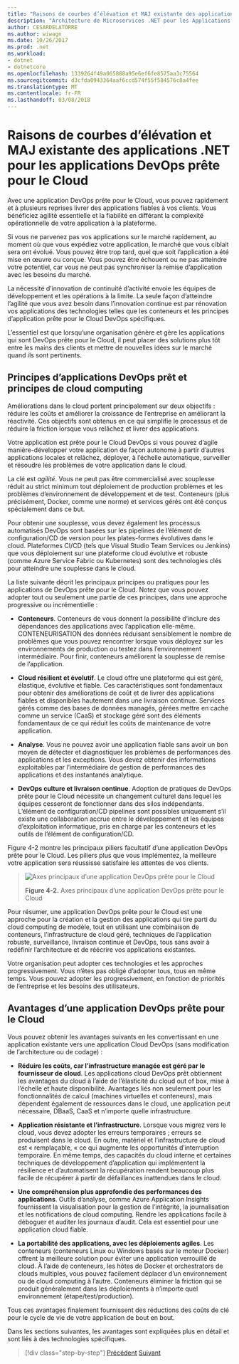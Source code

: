 ```yaml
---
title: "Raisons de courbes d’élévation et MAJ existante des applications .NET pour les applications DevOps prête pour le Cloud"
description: "Architecture de Microservices .NET pour les Applications .NET en conteneur | Raisons de courbes d’élévation et MAJ existante des applications .NET pour les applications DevOps prête pour le Cloud"
author: CESARDELATORRE
ms.author: wiwagn
ms.date: 10/26/2017
ms.prod: .net
ms.workload:
- dotnet
- dotnetcore
ms.openlocfilehash: 1339264f49a065888a95e6ef6fe8575aa3c75564
ms.sourcegitcommit: d3cfda0943364aaf6ccd574f55f584576c8a4fee
ms.translationtype: MT
ms.contentlocale: fr-FR
ms.lasthandoff: 03/08/2018
---
```

# <a name="reasons-to-lift-and-shift-existing-net-apps-to-cloud-devops-ready-applications"></a>Raisons de courbes d’élévation et MAJ existante des applications .NET pour les applications DevOps prête pour le Cloud

Avec une application DevOps prête pour le Cloud, vous pouvez rapidement et à plusieurs reprises livrer des applications fiables à vos clients. Vous bénéficiez agilité essentielle et la fiabilité en différant la complexité opérationnelle de votre application à la plateforme.

Si vous ne parvenez pas vos applications sur le marché rapidement, au moment où que vous expédiez votre application, le marché que vous ciblait sera ont évolué. Vous pouvez être trop tard, quel que soit l’application a été mise en œuvre ou conçue. Vous pouvez être échouent ou ne pas atteindre votre potentiel, car vous ne peut pas synchroniser la remise d’application avec les besoins du marché.

La nécessité d’innovation de continuité d’activité envoie les équipes de développement et les opérations à la limite. La seule façon d’atteindre l’agilité que vous avez besoin dans l’innovation continue est par rénovation vos applications des technologies telles que les conteneurs et les principes d’application prête pour le Cloud DevOps spécifiques.

L’essentiel est que lorsqu’une organisation génère et gère les applications qui sont DevOps prête pour le Cloud, il peut placer des solutions plus tôt entre les mains des clients et mettre de nouvelles idées sur le marché quand ils sont pertinents.

## <a name="cloud-devops-ready-application-principles-and-tenets"></a>Principes d’applications DevOps prêt et principes de cloud computing 

Améliorations dans le cloud portent principalement sur deux objectifs : réduire les coûts et améliorer la croissance de l’entreprise en améliorant la réactivité. Ces objectifs sont obtenus en ce qui simplifie le processus et de réduire la friction lorsque vous relâchez et livrer des applications.

Votre application est prête pour le Cloud DevOps si vous pouvez d’agile manière-développer votre application de façon autonome à partir d’autres applications locales et relâchez, déployer, à l’échelle automatique, surveiller et résoudre les problèmes de votre application dans le cloud.

La clé est *agilité*. Vous ne peut pas être commercialisé avec souplesse réduit au strict minimum tout déploiement de production problèmes et les problèmes d’environnement de développement et de test. Conteneurs (plus précisément, Docker, comme une norme) et services gérés ont été conçus spécialement dans ce but.

Pour obtenir une souplesse, vous devez également les processus automatisés DevOps sont basées sur les pipelines de l’élément de configuration/CD de version pour les plates-formes évolutives dans le cloud. Plateformes CI/CD (tels que Visual Studio Team Services ou Jenkins) que vous déploiement sur une plateforme cloud évolutive et robuste (comme Azure Service Fabric ou Kubernetes) sont des technologies clés pour atteindre une souplesse dans le cloud.

La liste suivante décrit les principaux principes ou pratiques pour les applications de DevOps prête pour le Cloud. Notez que vous pouvez adopter tout ou seulement une partie de ces principes, dans une approche progressive ou incrémentielle :

-   **Conteneurs**. Conteneurs de vous donnent la possibilité d’inclure des dépendances des applications avec l’application elle-même. CONTENEURISATION des données réduisant sensiblement le nombre de problèmes que vous pouvez rencontrer lorsque vous déployez sur les environnements de production ou testez dans l’environnement intermédiaire. Pour finir, conteneurs améliorent la souplesse de remise de l’application.

-   **Cloud résilient et évolutif**. Le cloud offre une plateforme qui est géré, élastique, évolutive et fiable. Ces caractéristiques sont fondamentaux pour obtenir des améliorations de coût et de livrer des applications fiables et disponibles hautement dans une livraison continue. Services gérés comme des bases de données managés, gérées mettre en cache comme un service (CaaS) et stockage géré sont des éléments fondamentaux de ce qui réduit les coûts de maintenance de votre application.

-   **Analyse**. Vous ne pouvez avoir une application fiable sans avoir un bon moyen de détecter et diagnostiquer les problèmes de performances des applications et les exceptions. Vous devez obtenir des informations exploitables par l’intermédiaire de gestion de performances des applications et des instantanés analytique.

-   **DevOps culture et livraison continue**. Adoption de pratiques de DevOps prête pour le Cloud nécessite un changement culturel dans lequel les équipes cesseront de fonctionner dans des silos indépendants. L’élément de configuration/CD pipelines sont possibles uniquement s’il existe une collaboration accrue entre le développement et les équipes d’exploitation informatique, pris en charge par les conteneurs et les outils de l’élément de configuration/CD.

Figure 4-2 montre les principaux piliers facultatif d’une application DevOps prête pour le Cloud. Les piliers plus que vous implémentez, la meilleure votre application sera réussisse satisfaire les attentes de vos clients.

> ![Axes principaux d’une application DevOps prête pour le Cloud](./media/image2.png)
>
> **Figure 4-2.** Axes principaux d’une application DevOps prête pour le Cloud

Pour résumer, une application DevOps prête pour le Cloud est une approche pour la création et la gestion des applications qui tire parti du cloud computing de modèle, tout en utilisant une combinaison de conteneurs, l’infrastructure de cloud géré, techniques de l’application robuste, surveillance, livraison continue et DevOps, tous sans avoir à redéfinir l’architecture et de réécrire vos applications existantes.

Votre organisation peut adopter ces technologies et les approches progressivement. Vous n’êtes pas obligé d’adopter tous, tous en même temps. Vous pouvez adopter les progressivement, en fonction de priorités de l’entreprise et les besoins des utilisateurs.

## <a name="benefits-of-a-cloud-devops-ready-application"></a>Avantages d’une application DevOps prête pour le Cloud

Vous pouvez obtenir les avantages suivants en les convertissant en une application existante vers une application Cloud DevOps (sans modification de l’architecture ou de codage) :

-   **Réduire les coûts, car l’infrastructure managée est géré par le fournisseur de cloud**. Les applications cloud DevOps prêt obtiennent les avantages du cloud à l’aide de l’élasticité du cloud out of box, mise à l’échelle et haute disponibilité. Avantages liés non seulement pour les fonctionnalités de calcul (machines virtuelles et conteneurs), mais dépendent également de ressources dans le cloud, une application peut nécessaire, DBaaS, CaaS et n’importe quelle infrastructure.

-   **Application résistante et l’infrastructure**. Lorsque vous migrez vers le cloud, vous devez adopter les erreurs temporaires ; erreurs se produisent dans le cloud. En outre, matériel et l’infrastructure de cloud est « remplaçable, « ce qui augmente les opportunités d’interruption temporaire. En même temps, des capacités du cloud interne et certaines techniques de développement d’application qui implémentent la résilience et d’automatisent la récupération rendent beaucoup plus facile de récupérer à partir de défaillances inattendues dans le cloud.

-   **Une compréhension plus approfondie des performances des applications**. Outils d’analyse, comme Azure Application Insights fournissent la visualisation pour la gestion de l’intégrité, la journalisation et les notifications de cloud computing. Rendre les applications facile à déboguer et auditer les journaux d’audit. Cela est essentiel pour une application cloud fiable.

-   **La portabilité des applications, avec les déploiements agiles**. Les conteneurs (conteneurs Linux ou Windows basés sur le moteur Docker) offrent la meilleure solution pour éviter une application verrouillé de cloud. À l’aide de conteneurs, les hôtes de Docker et orchestrators de clouds multiples, vous pouvez facilement déplacer d’un environnement ou de cloud computing à l’autre. Conteneurs éliminer la friction qui se produit généralement dans les déploiements à n’importe quel environnement (étape/test/production).

Tous ces avantages finalement fournissent des réductions des coûts de clé pour le cycle de vie de votre application de bout en bout.

Dans les sections suivantes, les avantages sont expliquées plus en détail et sont liés à des technologies spécifiques.

>[!div class="step-by-step"]
[Précédent](index.md)
[Suivant](microsoft-technologies-in-cloud-devops-ready-applications.md)
